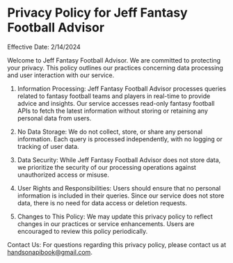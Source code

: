 # Privacy Policy for Jeff Fantasy Football Advisor

Effective Date: 2/14/2024

Welcome to Jeff Fantasy Football Advisor. We are committed to protecting your privacy. This policy outlines our practices concerning data processing and user interaction with our service.

1. Information Processing:
Jeff Fantasy Football Advisor processes queries related to fantasy football teams and players in real-time to provide advice and insights. Our service accesses read-only fantasy football APIs to fetch the latest information without storing or retaining any personal data from users.

2. No Data Storage:
We do not collect, store, or share any personal information. Each query is processed independently, with no logging or tracking of user data.

3. Data Security:
While Jeff Fantasy Football Advisor does not store data, we prioritize the security of our processing operations against unauthorized access or misuse.

4. User Rights and Responsibilities:
Users should ensure that no personal information is included in their queries. Since our service does not store data, there is no need for data access or deletion requests.

5. Changes to This Policy:
We may update this privacy policy to reflect changes in our practices or service enhancements. Users are encouraged to review this policy periodically.

Contact Us:
For questions regarding this privacy policy, please contact us at handsonapibook@gmail.com.
